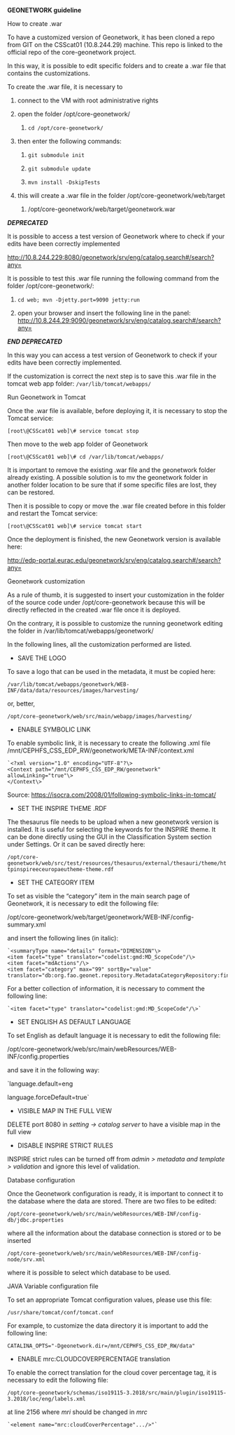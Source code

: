**GEONETWORK guideline**

How to create .war

To have a customized version of Geonetwork, it has been cloned a repo from GIT
on the CSScat01 (10.8.244.29) machine. This repo is linked to the official repo
of the core-geonetwork project.

In this way, it is possible to edit specific folders and to create a .war file
that contains the customizations.

To create the .war file, it is necessary to

1.  connect to the VM with root administrative rights

2.  open the folder /opt/core-geonetwork/

    1.  `cd /opt/core-geonetwork/`

3.  then enter the following commands:

    1.  `git submodule init`

    2.  `git submodule update`

    3.  `mvn install -DskipTests`

4.  this will create a .war file in the folder /opt/core-geonetwork/web/target

    1.  /opt/core-geonetwork/web/target/geonetwork.war

***DEPRECATED***

It is possible to access a test version of Geonetwork  where to check if your edits have been correctly implemented

<http://10.8.244.229:8080/geonetwork/srv/eng/catalog.search#/search?any=>


It is possible to test this .war file running the following command from the
    folder /opt/core-geonetwork/:

   1. `cd web; mvn -Djetty.port=9090 jetty:run`

   2. open your browser and insert the following line in the panel:  
        <http://10.8.244.29:9090/geonetwork/srv/eng/catalog.search#/search?any=>
 
***END DEPRECATED***

In this way you can access a test version of Geonetwork to check if your edits have been correctly implemented.

If the customization is correct the next step is to save this .war file in the tomcat web app folder:
    `/var/lib/tomcat/webapps/`

Run Geonetwork in Tomcat

Once the .war file is available, before deploying it, it is necessary to stop
the Tomcat service:

`[root\@CSScat01 web]\# service tomcat stop`

Then move to the web app folder of Geonetwork

`[root\@CSScat01 web]\# cd /var/lib/tomcat/webapps/`

It is important to remove the existing .war file and the geonetwork folder
already existing. A possible solution is to mv the geonetwork folder in another
folder location to be sure that if some specific files are lost, they can be
restored.

Then it is possible to copy or move the .war file created before in this folder
and restart the Tomcat service:

`[root\@CSScat01 web]\# service tomcat start`

Once the deployment is finished, the new Geonetwork version is available here:

<http://edp-portal.eurac.edu/geonetwork/srv/eng/catalog.search#/search?any=>

Geonetwork customization

As a rule of thumb, it is suggested to insert your customization in the folder
of the source code under /opt/core-geonetwork because this will be directly
reflected in the created .war file once it is deployed.

On the contrary, it is possible to customize the running geonetwork editing the
folder in /var/lib/tomcat/webapps/geonetwork/

In the following lines, all the customization performed are listed.

-   SAVE THE LOGO

To save a logo that can be used in the metadata, it must be copied here:

`/var/lib/tomcat/webapps/geonetwork/WEB-INF/data/data/resources/images/harvesting/`

or, better,

`/opt/core-geonetwork/web/src/main/webapp/images/harvesting/`

-   ENABLE SYMBOLIC LINK

To enable symbolic link, it is necessary to create the following .xml file
/mnt/CEPHFS_CSS_EDP_RW/geonetwork/META-INF/context.xml

    `<?xml version="1.0" encoding="UTF-8"?\>
    <Context path="/mnt/CEPHFS_CSS_EDP_RW/geonetwork" allowLinking="true"\>
    </Context\>`

Source: <https://isocra.com/2008/01/following-symbolic-links-in-tomcat/>

-   SET THE INSPIRE THEME .RDF

The thesaurus file needs to be upload when a new geonetwork version is
installed. It is useful for selecting the keywords for the INSPIRE theme. It can
be done directly using the GUI in the Classification System section under
Settings. Or it can be saved directly here:

`/opt/core-geonetwork/web/src/test/resources/thesaurus/external/thesauri/theme/httpinspireeceuropaeutheme-theme.rdf`

-   SET THE CATEGORY ITEM

To set as visible the “category” item in the main search page of Geonetwork, it
is necessary to edit the following file:

/opt/core-geonetwork/web/target/geonetwork/WEB-INF/config-summary.xml

and insert the following lines (in italic):

    `<summaryType name="details" format="DIMENSION"\>
    <item facet="type" translator="codelist:gmd:MD_ScopeCode"/\>
    <item facet="mdActions"/\>
    <item facet="category" max="99" sortBy="value"
    translator="db:org.fao.geonet.repository.MetadataCategoryRepository:findOneByName"/\>`

For a better collection of information, it is necessary to comment the following
line:

    `<item facet="type" translator="codelist:gmd:MD_ScopeCode"/\>`

-   SET ENGLISH AS DEFAULT LANGUAGE

To set English as default language it is necessary to edit the following file:

/opt/core-geonetwork/web/src/main/webResources/WEB-INF/config.properties

and save it in the following way:

`language.default=eng

language.forceDefault=true`

-   VISIBLE MAP IN THE FULL VIEW

DELETE port 8080 in *setting -> catalog server* to have a visible map in the
full view

-   DISABLE INSPIRE STRICT RULES

INSPIRE strict rules can be turned off from *admin \> metadata and template \>
validation* and ignore this level of validation.

Database configuration

Once the Geonetwork configuration is ready, it is important to connect it to the
database where the data are stored. There are two files to be edited:

   `/opt/core-geonetwork/web/src/main/webResources/WEB-INF/config-db/jdbc.properties`

where all the information about the database connection is stored or to be
inserted

   `/opt/core-geonetwork/web/src/main/webResources/WEB-INF/config-node/srv.xml`

where it is possible to select which database to be used.

JAVA Variable configuration file

To set an appropriate Tomcat configuration values, please use this file:

   `/usr/share/tomcat/conf/tomcat.conf`

For example, to customize the data directory it is important to add the
following line:

`CATALINA_OPTS="-Dgeonetwork.dir=/mnt/CEPHFS_CSS_EDP_RW/data"`

-   ENABLE mrc:CLOUDCOVERPERCENTAGE translation

To enable the correct translation for the cloud cover percentage tag, it is necessary to edit the following file:

  `/opt/core-geonetwork/schemas/iso19115-3.2018/src/main/plugin/iso19115-3.2018/loc/eng/labels.xml`
  
at line 2156 where _mri_ should be changed in _mrc_

    `<element name="mrc:cloudCoverPercentage".../>"`

